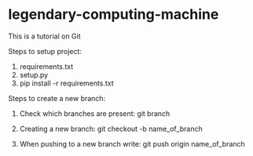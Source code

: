# legendary-computing-machine
This is a tutorial on Git

Steps to setup project:
1. requirements.txt
2. setup.py
3. pip install -r requirements.txt


Steps to create a new branch:
1. Check which branches are present:
    git branch

2. Creating a new branch:
    git checkout -b name_of_branch

3. When pushing to a new branch write:
   git push origin name_of_branch
